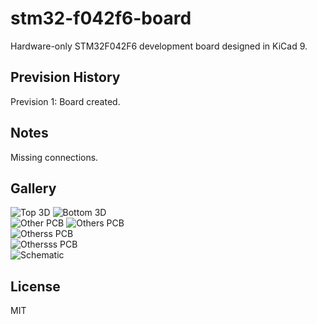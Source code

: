 # stm32-f042f6-board
Hardware-only STM32F042F6 development board designed in KiCad 9.

## Prevision History
Prevision 1: Board created.

## Notes
Missing connections.

## Gallery
![Top 3D](/img/Board_3d_Top.png) 
![Bottom 3D](/img/Board_3d_Bottom.png)  
![Other PCB](/img/3d_right.png) 
![Others PCB](/img/3d_left.png)  
![Otherss PCB](/img/PCB_closeup.png)  
![Othersss PCB](/img/PCB.png)  
![Schematic](/img/Schematic.png)

## License
MIT
